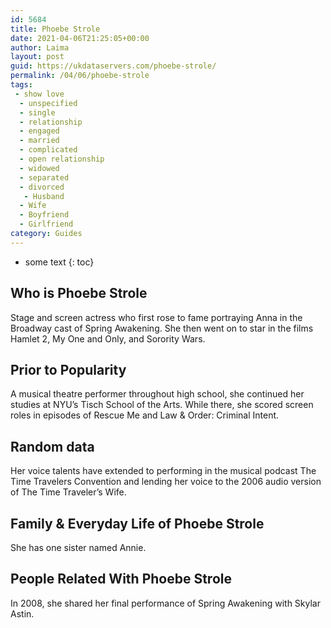 ```yaml
---
id: 5684
title: Phoebe Strole
date: 2021-04-06T21:25:05+00:00
author: Laima
layout: post
guid: https://ukdataservers.com/phoebe-strole/
permalink: /04/06/phoebe-strole
tags:
 - show love
  - unspecified
  - single
  - relationship
  - engaged
  - married
  - complicated
  - open relationship
  - widowed
  - separated
  - divorced
   - Husband
  - Wife
  - Boyfriend
  - Girlfriend
category: Guides
---
```


* some text
{: toc}


## Who is Phoebe Strole
                  
                  
                  
Stage and screen actress who first rose to fame portraying Anna in the Broadway cast of Spring Awakening. She then went on to star in the films Hamlet 2, My One and Only, and Sorority Wars.
                  
              
            
              
            
                
                
                
## Prior to Popularity
                  
                  
                  
A musical theatre performer throughout high school, she continued her studies at NYU&#8217;s Tisch School of the Arts. While there, she scored screen roles in episodes of Rescue Me and Law & Order: Criminal Intent.
                  
              
            
              
            
                
                
                
## Random data
                  
                  
                  
Her voice talents have extended to performing in the musical podcast The Time Travelers Convention and lending her voice to the 2006 audio version of The Time Traveler&#8217;s Wife.
                  
              
            
              
            
                
                
                
## Family & Everyday Life of Phoebe Strole
                  
                  
                  
She has one sister named Annie.
                  
              
            
              
            
                
                
                
## People Related With Phoebe Strole
                  
                  
                  
In 2008, she shared her final performance of Spring Awakening with Skylar Astin.
                  
              
            
              
            
                
              
            
              
              
            
            
              
            
          
          
          